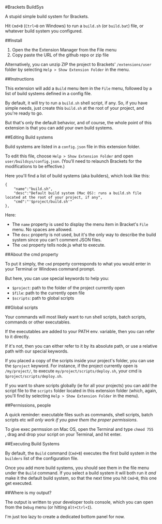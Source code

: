 #Brackets BuildSys

A stupid simple build system for Brackets.

Hit `Cmd+B` (`Ctrl+B` on Windows) to run a `build.sh` (or `build.bat`) file, or whatever build system you configured.

##Install

1. Open the the Extension Manager from the File menu
2. Copy paste the URL of the github repo or zip file

Alternatively, you can unzip ZIP the project to Brackets' `/extensions/user` folder by selecting `Help > Show Extension Folder` in the menu. 

##Instructions

This extension will add a `Build` menu item in the `File` menu, followed by a list of build systems defined in a config file.

By default, it will try to run a `build.sh` shell script, if any. So, if you have simple needs, just create this `build.sh` at the root of your project, and you're ready to go.

But that's only the default behavior, and of course, the whole point of this extension is that you can add your own build systems.

##Editing Build systems

Build systems are listed in a `config.json` file in this extension folder.

To edit this file, choose `Help > Show Extension Folder` and open `user/buildsys/config.json`. (You'll need to relaunch Brackets for the modifications to be effective.)

Here you'll find a list of build systems (aka builders), which look like this:

	{
        "name":"build.sh", 
        "desc":"Default build system (Mac OS): runs a build.sh file located at the root of your project, if any",
        "cmd":"'$project/build.sh'"
    },

Here:

* The `name` property is used to display the menu item in Bracket's `File` menu. No spaces are allowed.
* The `desc` property is not used, but it's the only way to describe the build system since you can't comment JSON files.
* The `cmd` property tells node.js what to execute.

##About the cmd property

To put it simply, the `cmd` property corresponds to what you would enter in your Terminal or Windows command prompt.

But here, you can use special keywords to help you:

* `$project`: path to the folder of the project currently open
* `$file`: path to the currently open file
* `$scripts`: path to global scripts

##Global scripts

Your commands will most likely want to run shell scripts, batch scripts, commands or other executables.

If the executables are added to your PATH env. variable, then you can refer to it directly.

If it's not, then you can either refer to it by its absolute path, or use a relative path with our special keywords.

If you placed a copy of the scripts inside your project's folder, you can use the `$project` keyword. For instance, if the project currently open is `/my/project/`, to execute `my/project/scripts/deploy.sh`, your cmd is `$project/scripts/deploy.sh`.

If you want to share scripts globally (ie for all your projects) you can add the script file to the `scripts` folder located in this extension folder (which, again, you'll find by selecting `Help > Show Extension Folder` in the menu).



##Permissions, people

A quick reminder: executable files such as commands, shell scripts, batch scripts etc *will only work if you gave them the proper permissions*.

To give exec permssion on Mac OS, open the Terminal and type `chmod 755 ` , drag and drop your script on your Terminal, and hit enter.


##Executing Build Systems

By default, the `Build` command (`Cmd+B`) executes the first build system in the `builders` list of the configuration file.

Once you add more build systems, you should see them in the file menu under the `Build` command. If you select a build system it will both run it *and* make it the default build system, so that the next time you hit `Cmd+B`, this one get executed.

##Where is my output?

The output is written to your developer tools console, which you can open from the `Debug` menu (or hitting `Alt+Ctrl+I`).

I'm just too lazy to create a dedicated bottom panel for now.



